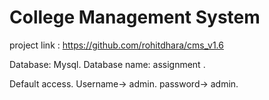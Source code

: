 College Management System
===================================================
project link : https://github.com/rohitdhara/cms_v1.6

Database:  Mysql.
Database name: assignment .
 
Default  access.
Username-> admin.
password-> admin.
